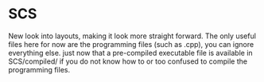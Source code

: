 # SCS
New look into layouts,
making it look more straight forward.
The only useful files here for now are the programming files (such as .cpp), you can ignore everything else.
just now that a pre-compiled executable file is available in SCS/compiled/ if you do not know how to or too confused to compile the programming files.

